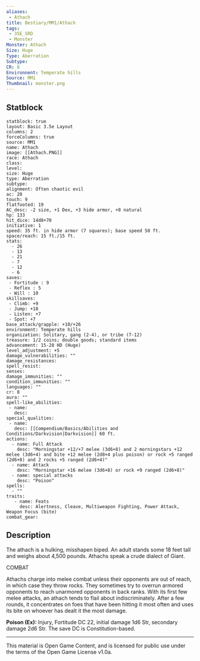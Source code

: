 ```yaml
---
aliases:
 - Athach
title: Bestiary/MM1/Athach
tags: 
 - 35E_SRD
 - Monster
Monster: Athach
Size: Huge
Type: Aberration
Subtype: 
CR: 8
Environnent: Temperate hills
Source: MM1
Thumbnail: monster.png
---
```


## Statblock

```statblock
statblock: true
layout: Basic 3.5e Layout
columns: 2
forceColumns: true
source: MM1 
name: Athach
image: [[Athach.PNG]]
race: Athach
class: 
level: 
size: Huge
type: Aberration
subtype: 
alignment: Often chaotic evil
ac: 20
touch: 9
flatfooted: 19
AC_desc: -2 size, +1 Dex, +3 hide armor, +8 natural
hp: 133
hit_dice: 14d8+70
initiative: 1
speed: 35 ft. in hide armor (7 squares); base speed 50 ft.
space/reach: 15 ft./15 ft.
stats:
  - 26
  - 13
  - 21
  - 7
  - 12
  - 6
saves:
 - Fortitude : 9
 - Reflex : 5
 - Will : 10
skillsaves:
 - Climb: +9
 - Jump: +18
 - Listen: +7
 - Spot: +7
base_attack/grapple: +10/+26
environment: Temperate hills
organization: Solitary, gang (2-4), or tribe (7-12)
treasure: 1/2 coins; double goods; standard items
advancement: 15-28 HD (Huge)
level_adjustment: +5
damage_vulnerabilities: ""
damage_resistances: 
spell_resist: 
senses: 
damage_immunities: ""
condition_immunities: ""
languages: ""
cr: 8
aura: ""
spell-like_abilities:
 - name: 
   desc: 
special_qualities:
 - name:
   desc: [[Compendium/Basics/Abilities and Conditions/Darkvision|Darkvision]] 60 ft.
actions:
  - name: Full Attack
    desc: "Morningstar +12/+7 melee (3d6+8) and 2 morningstars +12 melee (3d6+4) and bite +12 melee (2d8+4 plus poison) or rock +5 ranged (2d6+8) and 2 rocks +5 ranged (2d6+4)"
  - name: Attack
    desc: "Morningstar +16 melee (3d6+8) or rock +9 ranged (2d6+8)"
  - name: special attacks
    desc: "Poison"
spells:
  - ""
traits:
   - name: Feats
     desc: Alertness, Cleave, Multiweapon Fighting, Power Attack, Weapon Focus (bite)
combat_gear:  
```

## Description



The athach is a hulking, misshapen biped. An adult stands some 18 feet tall and weighs about 4,500 pounds. Athachs speak a crude dialect of Giant.

COMBAT

Athachs charge into melee combat unless their opponents are out of reach, in which case they throw rocks. They sometimes try to overrun armored opponents to reach unarmored opponents in back ranks. With its first few melee attacks, an athach tends to flail about indiscriminately. After a few rounds, it concentrates on foes that have been hitting it most often and uses its bite on whoever has dealt it the most damage.


**Poison (Ex):** Injury, Fortitude DC 22, initial damage 1d6 Str, secondary damage 2d6 Str. The save DC is Constitution-based.

---

This material is Open Game Content, and is licensed for public use under the terms of the Open Game License v1.0a.
